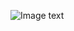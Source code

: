 ![Image text](https://raw.githubusercontent.com/joylijunfang/joyli/imgs/{9D54F408-06F2-60B7-B513-DFA3374926B1}.gif)
